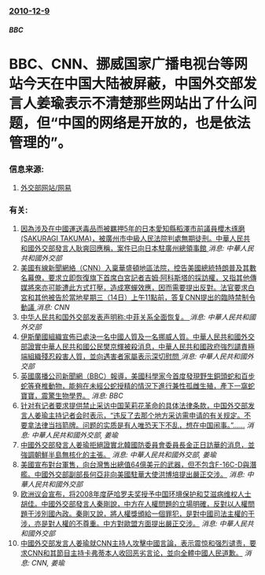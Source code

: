 ### [2010-12-9](/news/2010/12/9/index.md)

##### BBC
#  BBC、CNN、挪威国家广播电视台等网站今天在中国大陆被屏蔽，中国外交部发言人姜瑜表示不清楚那些网站出了什么问题，但“中国的网络是开放的，也是依法管理的”。




### 信息来源:

1. [外交部网站/网易](http://news.163.com/10/1209/20/6NG7R69700014JB5.html)

### 有关:

1. [ 因為涉及在中國運送毒品而被羈押5年的日本愛知縣稻澤市前議員櫻木琢磨(SAKURAGI TAKUMA)，被廣州市中級人民法院判處無期徒刑。中華人民共和國外交部發言人耿爽回應稱，案件已向日本駐廣州總領事館 ](/zh/news/2019/11/8/因為涉及在中國運送毒品而被羈押5年的日本愛知縣稻澤市前議員櫻木琢磨-SAKURAGI-TAKUMA-被廣州市中級人民.md) _消息: 中華人民共和國外交部_
2. [美國有線新聞網絡（CNN）入稟華盛頓地區法院，控告美國總統特朗普及其數名幕僚，要求立即恢復旗下首席白宮記者吉姆·阿科斯塔的採訪權，又指其他傳媒將來亦可能遭此方式打壓，造成寒蟬效應，因而需要提出反對。法官要求白宮和其他被告於當地星期三（14日）上午11點前，答复CNN提出的臨時禁制令動議 ](/zh/news/2018/11/13/美國有線新聞網絡-CNN-入稟華盛頓地區法院-控告美國總統特朗普及其數名幕僚-要求立即恢復旗下首席白宮記者吉姆-阿科斯塔.md) _消息: CNN_
3. [中华人民共和国外交部发表声明称:中菲关系全面恢复。 ](/zh/news/2016/10/20/中华人民共和国外交部发表声明称-中菲关系全面恢复.md) _消息: 中華人民共和國外交部_
4. [伊斯蘭國組織宣佈已處決一名中國人質及一名挪威人質。中華人民共和國外交部證實中華人民共和國公民樊京輝被殺消息，中華人民共和國政府強烈譴責極端組織殘忍殺害人質，並向遇害者家屬表示深切慰問 ](/zh/news/2015/11/19/伊斯蘭國組織宣佈已處決一名中國人質及一名挪威人質-中華人民共和國外交部證實中華人民共和國公民樊京輝被殺消息-中華人民共和.md) _消息: 中華人民共和國外交部_
5. [ 英國廣播公司新聞網（BBC）報導，美國科學家今首度發現野生銅頭蛇和百步蛇等脊椎動物，能夠在未經公蛇授精的情況下進行兼性孤雌生殖，產下一窩蛇寶寶，震驚生物學界。](/zh/news/2012/09/12/英國廣播公司新聞網-BBC-報導-美國科學家今首度發現野生銅頭蛇和百步蛇等脊椎動物-能夠在未經公蛇授精的情況下進行兼性.md) _消息: BBC_
6. [针对有记者要求提供禁止采访中国茉莉花革命的具体法律条款，中国外交部发言人姜瑜主持记者会时表示，“违反了去那个地方采访需申请的有关规定。不要拿法律当挡箭牌。问题的实质是有人唯恐天下不乱，想在中国闹事。”……](/zh/news/2011/03/3/针对有记者要求提供禁止采访中国茉莉花革命的具体法律条款-中国外交部发言人姜瑜主持记者会时表示-违反了去那个地方采访需申.md) _消息: 中華人民共和國外交部, 姜瑜_
7. [ 中國外交部發言人姜瑜拒絕證實北韓國防委員會委員長金正日訪華的消息，並強調朝鮮半島無核化的主張。](/zh/news/2010/05/4/中國外交部發言人姜瑜拒絕證實北韓國防委員會委員長金正日訪華的消息-並強調朝鮮半島無核化的主張.md) _消息: 中華人民共和國外交部, 姜瑜_
8. [ 美國宣布對台軍售，向台灣售出總值64億美元的武器，但不包含F-16C-D與潛艦。中國外交部副部長何亞非向美國駐華大使洪博培提出嚴正交涉。](/zh/news/2010/01/29/美國宣布對台軍售-向台灣售出總值64億美元的武器-但不包含F-16C-D與潛艦-中國外交部副部長何亞非向美國駐華大使洪.md) _消息: 中華人民共和國外交部_
9. [欧洲议会宣布，将2008年度萨哈罗夫奖授予中国环境保护和艾滋病维权人士胡佳。中國外交部發言人秦剛說，中方在人權問題的立場明確，反對以人權問題干涉別國內政。秦剛又說，將人權獎頒給一個罪犯，是對中國司法主權的干涉，亦是對人權的不尊重。中方對歐盟方面提出嚴正交涉。](/zh/news/2008/10/23/欧洲议会宣布-将2008年度萨哈罗夫奖授予中国环境保护和艾滋病维权人士胡佳-中國外交部發言人秦剛說-中方在人權問題的立場.md) _消息: 中華人民共和國外交部_
10. [中國外交部发言人姜瑜就CNN主持人攻擊中國言論，表示震惊和强烈谴责，要求CNN和其節目主持卡弗蒂本人收回恶劣言论，並向全體中國人民道歉。](/zh/news/2008/04/15/中國外交部发言人姜瑜就CNN主持人攻擊中國言論-表示震惊和强烈谴责-要求CNN和其節目主持卡弗蒂本人收回恶劣言论-並向全.md) _消息: CNN, 姜瑜_
